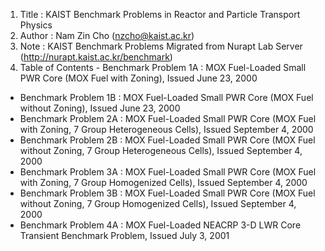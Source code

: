 1. Title : KAIST Benchmark Problems in Reactor and Particle Transport Physics
2. Author : Nam Zin Cho (nzcho@kaist.ac.kr)
3. Note : KAIST Benchmark Problems Migrated from Nurapt Lab Server (http://nurapt.kaist.ac.kr/benchmark)
4. Table of Contents  - Benchmark Problem 1A : MOX Fuel-Loaded Small PWR Core (MOX Fuel with Zoning), Issued June 23, 2000
  - Benchmark Problem 1B : MOX Fuel-Loaded Small PWR Core (MOX Fuel without Zoning), Issued June 23, 2000
  - Benchmark Problem 2A : MOX Fuel-Loaded Small PWR Core (MOX Fuel with Zoning, 7 Group Heterogeneous Cells), Issued September 4, 2000
  - Benchmark Problem 2B : MOX Fuel-Loaded Small PWR Core (MOX Fuel without Zoning, 7 Group Heterogeneous Cells), Issued September 4, 2000
  - Benchmark Problem 3A : MOX Fuel-Loaded Small PWR Core (MOX Fuel with Zoning, 7 Group Homogenized Cells), Issued September 4, 2000
  - Benchmark Problem 3B : MOX Fuel-Loaded Small PWR Core (MOX Fuel without Zoning, 7 Group Homogenized Cells), Issued September 4, 2000
  - Benchmark Problem 4A : MOX Fuel-Loaded NEACRP 3-D LWR Core Transient Benchmark Problem, Issued July 3, 2001
